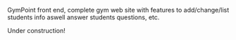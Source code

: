 GymPoint front end, complete gym web site with features to add/change/list students info aswell answer students questions, etc.

Under construction!
